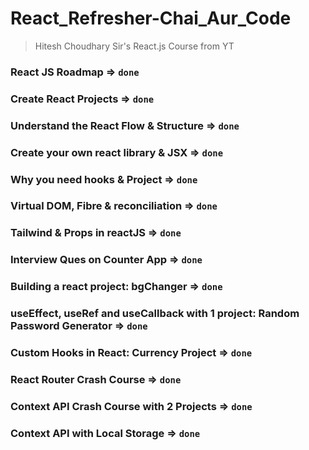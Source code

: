 # React_Refresher-Chai_Aur_Code

> Hitesh Choudhary Sir's React.js Course from YT

### React JS Roadmap => `done` 

### Create React Projects => `done`

### Understand the React Flow & Structure => `done`

### Create your own react library & JSX => `done`

### Why you need hooks & Project => `done`

### Virtual DOM, Fibre & reconciliation => `done`

### Tailwind & Props in reactJS => `done`

### Interview Ques on Counter App => `done`

### Building a react project: bgChanger => `done`

### useEffect, useRef and useCallback with 1 project: Random Password Generator => `done`

### Custom Hooks in React: Currency Project => `done`

### React Router Crash Course => `done`

### Context API Crash Course with 2 Projects => `done`

### Context API with Local Storage => `done`

